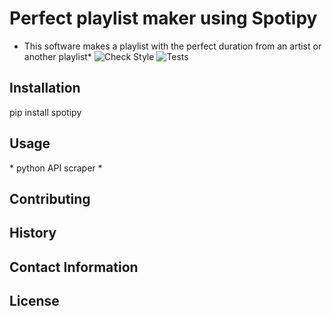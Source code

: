 # Perfect playlist maker using Spotipy
* This software makes a playlist with the perfect duration from an artist or another playlist*
![Check Style](https://github.com/tgwolle/SpotifyApi/actions/workflows/.github/workflows/tt.yaml/badge.svg)
![Tests](https://github.com/tgwolle/SpotifyApi/actions/workflows/autotest.yaml/badge.svg)

## Installation
pip install spotipy
## Usage
\* python API scraper \*
## Contributing

## History

## Contact Information


## License

